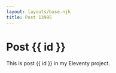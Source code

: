```yaml
---
layout: layouts/base.njk
title: Post 13995
---
```


# Post {{ id }}

This is post {{ id }} in my Eleventy project.
